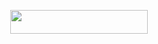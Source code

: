 <p align="center"><a href="https://heroku.com/deploy?template=https://github.com/coderparv/bilo"> <img src="https://img.shields.io/badge/Deploy%20To%20Heroku-orange?style=for-the-badge&logo=heroku" width="220" height="38.45"/></a></p>
